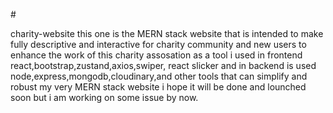 #<p> charity-website this one is the MERN stack website that is intended to make fully descriptive and interactive for charity community and new users to enhance the work of this charity assosation as a tool i used
in frontend react,bootstrap,zustand,axios,swiper, react slicker and in backend is used node,express,mongodb,cloudinary,and other tools that can simplify and robust my very MERN stack website i hope it will be done and lounched soon but i am working on some issue by now.</p>
